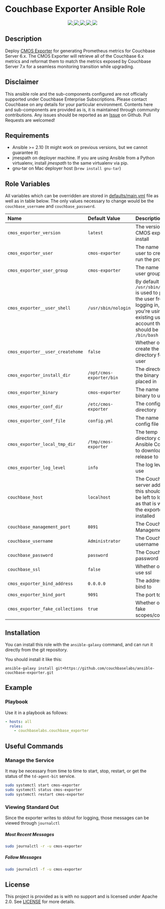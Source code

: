 # Couchbase Exporter Ansible Role

<p align="center">

  <a href="https://github.com/couchbaselabs/ansible-couchbase-exporter/graphs/contributors" alt="Contributors">
    <img src="https://img.shields.io/github/license/couchbaselabs/ansible-couchbase-exporter" />
  </a>

  <!--
  <a href="https://galaxy.ansible.com/couchbaselabs/exporter" alt="Ansible Role">
    <img src="https://img.shields.io/ansible/role/{roleId}" />
  </a>

  <a href="https://galaxy.ansible.com/couchbaselabs/exporter" alt="Ansible Quality Score">
    <img src="https://img.shields.io/ansible/quality/{roleId}" />
  </a>

  <a href="https://galaxy.ansible.com/couchbaselabs/exporter" alt="Downloads">
    <img src="https://img.shields.io/ansible/role/d/{roleId}" />
  </a>
  -->

  <a href="https://github.com/couchbaselabs/ansible-couchbase-exporter/releases" alt="GitHub tag (latest by date)">
    <img src="https://img.shields.io/github/v/tag/couchbaselabs/ansible-couchbase-exporter" />
  </a>

  <a href="https://github.com/couchbaselabs/ansible-couchbase-exporter/actions" alt="GitHub Workflow Status">
    <img src="https://img.shields.io/github/workflow/status/couchbaselabs/ansible-couchbase-exporter/Lint" />
  </a>

  <a href="https://github.com/couchbaselabs/ansible-couchbase-exporter/commits/main" alt="GitHub last commit">
    <img src="https://img.shields.io/github/last-commit/couchbaselabs/ansible-couchbase-exporter" />
  </a>

  <a href="https://github.com/couchbaselabs/ansible-couchbase-exporter/graphs/contributors" alt="GitHub last commit">
    <img src="https://img.shields.io/github/contributors/couchbaselabs/ansible-couchbase-exporter" />
  </a>

</p>


## Description

Deploy [CMOS Exporter](https://github.com/couchbaselabs/cmos-prometheus-exporter) for generating Prometheus metrics for Couchbase Server 6.x.  The CMOS Exporter will retrieve all of the Couchbase 6.x metrics and reformat them to match the metrics exposed by Couchbase Server 7.x for a seamless monitoring transition while upgrading.

## Disclaimer

This ansible role and the sub-components configured are not officially supported under Couchbase Enterprise Subscriptions. Please contact Couchbase on any details for your particular environment. Contents here and sub-components are provided as is, it is maintained through community contributions.  Any issues should be reported as an [Issue](https://github.com/couchbaselabs/ansible-couchbase-cbhealthagent/issues) on Github.  Pull Requests are welcomed!

## Requirements

-   Ansible >= 2.10 (It might work on previous versions, but we cannot guarantee it)
-   jmespath on deployer machine. If you are using Ansible from a Python virtualenv, install _jmespath_ to the same virtualenv via pip.
-   gnu-tar on Mac deployer host (`brew install gnu-tar`)


## Role Variables

All variables which can be overridden are stored in [defaults/main.yml](defaults/main.yml) file as well as in table below.  The only values necessary to change would be the `couchbase_username` and `couchbase_password`.

| **Name**           | **Default Value** | **Description**                    |
| :-------------- | :------------- | :-----------------------------------|
| `cmos_exporter_version` | `latest` | The version of the CMOS exporter to install |
| `cmos_exporter_user` | `cmos-exporter` | The name of the user to create to run the process |
| `cmos_exporter_user_group` | `cmos-exporter` | The name of the user group |
| `cmos_exporter__user_shell` | `/usr/sbin/nologin` | By default `/usr/sbin/nologin` is used to prevent the user from logging in, if you're using an existing user account this should be `/bin/bash`   |
| `cmos_exporter__user_createhome` | `false` | Whether or not to create the home directory for the user  |
| `cmos_exporter_install_dir` | `/opt/cmos-exporter/bin` | The directory for the binary to be placed in |
| `cmos_exporter_binary` | `cmos-exporter` | The name of the binary to use |
| `cmos_exporter_conf_dir` | `/etc/cmos-exporter` | The configuration directory |
| `cmos_exporter_conf_file` | `config.yml` | The name of the config file |
| `cmos_exporter_local_tmp_dir` | `/tmp/cmos-exporter` | The temp directory on the Ansible Controller to download the release to |
| `cmos_exporter_log_level` | `info` | The log level to use |
| `couchbase_host` | `localhost` | The Couchbase server address, this should really be left to localhost as that is where the exporter is installed |
| `couchbase_management_port` | `8091` | The Couchbase Management port |
| `couchbase_username` | `Administrator` | The Couchbase username |
| `couchbase_password` | `password` | The Couchbase password |
| `couchbase_ssl` | `false` | Whether or not to use ssl |
| `cmos_exporter_bind_address` | `0.0.0.0` | The address to bind to |
| `cmos_exporter_bind_port` | `9091` | The port to bind to |
| `cmos_exporter_fake_collections` | `true` | Whether or not to fake scopes/collections |


## Installation

You can install this role with the `ansible-galaxy` command, and can run it
directly from the git repository.

You should install it like this:

```
ansible-galaxy install git+https://github.com/couchbaselabs/ansible-couchbase-exporter.git
```

## Example

### Playbook

Use it in a playbook as follows:

```yaml
- hosts: all
  roles:
    - couchbaselabs.couchbase_exporter
```

## Useful Commands

### Manage the Service

It may be necessary from time to time to start, stop, restart, or get the status of the `td-agent-bit` service.

```bash
sudo systemctl start cmos-exporter
sudo systemctl status cmos-exporter
sudo systemctl restart cmos-exporter
```

### Viewing Standard Out

Since the exporter writes to stdout for logging, those messages can be viewed through `journalctl`

##### Most Recent Messages

```bash
sudo journalctl -r -u cmos-exporter
```

##### Follow Messages

```bash
sudo journalctl -f -u cmos-exporter
```

## License

This project is provided as is with no support and is licensed under Apache 2.0. See [LICENSE](/LICENSE) for more details.
